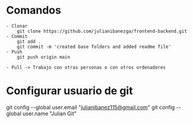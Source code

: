 # Comandos
    - Clonar
        git clone https://github.com/julianibanezga/frontend-backend.git
    - Commit
        git add .
        git commit -m 'created base folders and added readme file'
    - Push
        git push origin main
        
    - Pull -> Trabajo con otras personas o con otros ordenadores

# Configurar usuario de git

  git config --global user.email "julianibanez115@gmail.com"
  git config --global user.name "Julian Git"
 